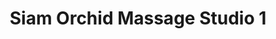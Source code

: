 ---
title: "Siam Orchid Massage Studio 1"
url: /muenchen/siam-orchid-massage-studio-1/
shop: Massage
---